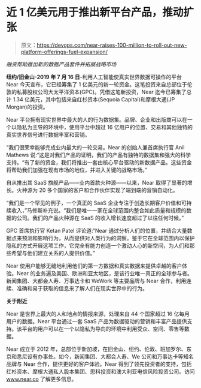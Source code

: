 # 近 1 亿美元用于推出新平台产品，推动扩张

> 原文：<https://devops.com/near-raises-100-million-to-roll-out-new-platform-offerings-fuel-expansion/>

*融资帮助推出新的数据产品套件并拓展战略市场*

**纽约/旧金山-2019 年 7 月 16 日**-利用人工智能使真实世界数据可操作的平台 Near 今天宣布，它已经筹集了 1 亿美元的新一轮资金。这笔投资来自总部位于伦敦的私募股权公司大太平洋资本(GPC)。凭借这笔新投资，Near 迄今已筹集了总计 1.34 亿美元，其中包括来自红杉资本(Sequoia Capital)和摩根大通(JP Morgan)的投资。

Near 平台拥有现实世界中最大的人的行为数据集。品牌、企业和出版商可以在一个以隐私为主导的环境中，使用平台中超过 16 亿用户的位置、交易和其他独特的真实世界信号进行数据丰富和营销。

“我们很荣幸能够完成业内最大的一轮交易。Near 的创始人兼首席执行官 Anil Mathews 说:“这是对我们产品的证明，我们的产品有独特的数据集和强大的科学支持。“有了新的资金，我们将推出一套由核心平台驱动的新数据产品。这些资金将帮助我们加强在现有市场的地位，并进入关键的战略市场。”

自从推出其 SaaS 旗舰产品——业内首款火种源——以来，Near 取得了显著的增长。火种源为 20 多个国家的客户和合作伙伴实现了端到端的营销自动化。

“我们是一个罕见的例子，一个真正的 SaaS 企业专注于创造长期客户价值和可持续收入，”马修斯补充说。“我们是唯一一家在全球范围内整合如此质量和规模的数据的公司。我们的产品火种源在 SaaS 的收入增长速度超过了以往任何时候。”

GPC 首席执行官 Ketan Patel 评论道:“Near 通过分析人们的位置，并结合大量数据点来预测和影响行为，从而提供对人类行为的洞察。鉴于它在全球范围内以保护隐私的方式开展这项工作，它完全有能力创造一个激动人心的新空间，为人们和那些希望与他们建立关系的人提供价值。”

Near 使用户能够无缝地利用他们的第一方数据和真实数据来提供卓越的客户体验。Near 的业务遍及美国、欧洲和亚太地区，是该行业唯一真正的全球参与者。新闻集团、大都会人寿、万事达卡和 WeWork 等主要品牌与 Near 合作，利用连续、准确和易于获取的信息来了解人们在现实世界中的行为。

**关于附近**

Near 是世界上最大的人和地点的情报来源，处理来自 44 个国家超过 16 亿每月用户的数据。Near 平台通过一套 SaaS 产品为数据驱动的营销和丰富产品提供支持。该平台的用户可以在一个以隐私为导向的环境中利用受众、空间、零售等数据。

Near 成立于 2012 年，总部位于新加坡，在旧金山、纽约、伦敦、班加罗尔、东京和悉尼设有办事处。如今，新闻集团、大都会人寿、We 公司和万事达卡等知名品牌与 Near 合作，提供更好的客户体验。Near 得到了领先投资者的支持，包括红杉资本、摩根大通私人股本集团、思科投资和澳大利亚电信风险投资公司。访问 www.near.co 了解更多信息。